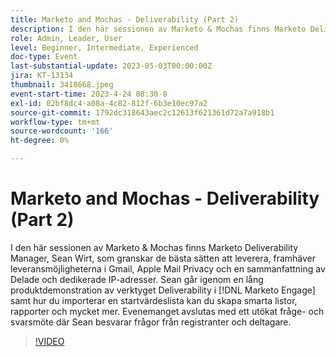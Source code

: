 ```yaml
---
title: Marketo and Mochas - Deliverability (Part 2)
description: I den här sessionen av Marketo & Mochas finns Marketo Deliverability Manager, Sean Wirt, som granskar de bästa sätten att leverera, framhäver leveransmöjligheterna i Gmail, Apple Mail Privacy och en sammanfattning av Delade och dedikerade IP-adresser. Sean går igenom en lång produktdemonstration av verktyget Deliverability i [!DNL Marketo Engage] samt hur du importerar en startvärdeslista kan du skapa smarta listor, rapporter och mycket mer. Evenemanget avslutas med ett utökat fråge- och svarsmöte där Sean besvarar frågor från registranter och deltagare.
role: Admin, Leader, User
level: Beginner, Intermediate, Experienced
doc-type: Event
last-substantial-update: 2023-05-03T00:00:00Z
jira: KT-13134
thumbnail: 3418668.jpeg
event-start-time: 2023-4-24 08:30-8
exl-id: 02bf8dc4-a08a-4c82-812f-6b3e10ec97a2
source-git-commit: 1792dc318643aec2c12613f621361d72a7a918b1
workflow-type: tm+mt
source-wordcount: '166'
ht-degree: 0%

---
```


# Marketo and Mochas - Deliverability (Part 2)

I den här sessionen av Marketo &amp; Mochas finns Marketo Deliverability Manager, Sean Wirt, som granskar de bästa sätten att leverera, framhäver leveransmöjligheterna i Gmail, Apple Mail Privacy och en sammanfattning av Delade och dedikerade IP-adresser. Sean går igenom en lång produktdemonstration av verktyget Deliverability i [!DNL Marketo Engage] samt hur du importerar en startvärdeslista kan du skapa smarta listor, rapporter och mycket mer. Evenemanget avslutas med ett utökat fråge- och svarsmöte där Sean besvarar frågor från registranter och deltagare.

>[!VIDEO](https://video.tv.adobe.com/v/3418668/?learn=on)
